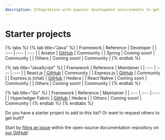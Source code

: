```yaml
---
description: Integrations with popular development environments to get you set up quickly.
---
```


# Starter projects



{% tabs %}
{% tab title="Java" %}
| Framework | Reference | Developer |
| :--- | :--- | :--- |
| Aviator | [GitHub](https://github.com/TxMQ/aviator-core) | Community |
| Spring | Coming soon! | Community |
| Others | Coming soon! | Community |
{% endtab %}

{% tab title="JavaScript" %}
| Framework | Reference | Maintainer |
| :--- | :--- | :--- |
| React.js | [GitHub](%20https://github.com/publu/hedera-reactjs-boilerplate) | Community |
| Express.js | [GitHub](https://github.com/publu/hedera-express-boilerplate) | Community |
| Express.js \(chat\) | [GitHub](https://github.com/hashgraph/hedera-hcs-chat-js) | Hedera |
| React Native | Coming soon | Community |
| Others | Coming soon! | Community |
{% endtab %}

{% tab title="Go" %}
| Framework | Reference | Maintainer |
| :--- | :--- | :--- |
| Hyperledger Fabric | [GitHub](https://docs.hedera.com/guides/advanced/getting-started-with-the-hedera-consensus-service-fabric-plugin) | Hedera |
| Others | Coming soon! | Community |
{% endtab %}
{% endtabs %}

Do you have a starter project to add to this list? Or want to request others to get built? 

Start by [filing an issue](https://github.com/hashgraph/hedera-docs) within the open-source documentation repository on [our GitHub](https://github.com/hashgraph)! 


